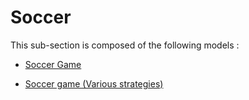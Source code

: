 # Soccer

This sub-section is composed of the following models :

* [Soccer Game](references#Soccersoccer)

* [Soccer game (Various strategies)](references#Soccersoccer_expe)

